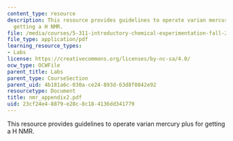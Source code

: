 ```yaml
---
content_type: resource
description: This resource provides guidelines to operate varian mercury plus for
  getting a H NMR.
file: /media/courses/5-311-introductory-chemical-experimentation-fall-2005/23cf24e48879e28c8c184136dd341779_nmr_appendix2.pdf
file_type: application/pdf
learning_resource_types:
- Labs
license: https://creativecommons.org/licenses/by-nc-sa/4.0/
ocw_type: OCWFile
parent_title: Labs
parent_type: CourseSection
parent_uid: 4b181a6c-030a-ce24-893d-63d8f0842e92
resourcetype: Document
title: nmr_appendix2.pdf
uid: 23cf24e4-8879-e28c-8c18-4136dd341779
---
```

This resource provides guidelines to operate varian mercury plus for getting a H NMR.